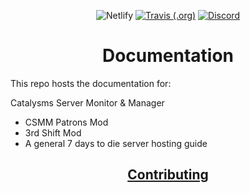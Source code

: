 <div align=center>

![Netlify](https://img.shields.io/netlify/634d4258-e312-4f70-8e1a-02c14897ef30?label=Netlify&logo=netlify)
[![Travis (.org)](https://img.shields.io/travis/CatalysmsServerManager/docs?label=Travis&logo=travis)](https://travis-ci.org/CatalysmsServerManager/docs)
[![Discord](https://img.shields.io/discord/336821518250147850?label=Discord&logo=discord)](http://catalysm.net/discord)

# Documentation
</div>

This repo hosts the documentation for:

  Catalysms Server Monitor & Manager
- CSMM Patrons Mod
- 3rd Shift Mod
- A general 7 days to die server hosting guide

<div align=center>

## [Contributing](https://docs.csmm.app/en/contributing.html)

</div>

